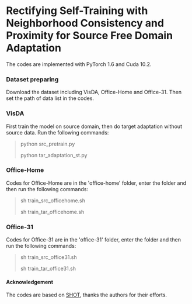 # Rectifying Self-Training with Neighborhood Consistency and Proximity for Source Free Domain Adaptation

The codes are implemented with PyTorch 1.6 and Cuda 10.2.

### Dataset preparing

Download the dataset including VisDA, Office-Home and Office-31. Then set the path of data list in the codes. 


### VisDA

First train the model on source domain, then do target adaptation without source data. Run the following commands:
> python src_pretrain.py
>
> python tar_adaptation_st.py

### Office-Home

Codes for Office-Home are in the 'office-home' folder, enter the folder and then run the following commands:

> sh train_src_officehome.sh
>
> sh train_tar_officehome.sh


### Office-31

Codes for Office-31 are in the 'office-31' folder, enter the folder and then run the following commands:

> sh train_src_office31.sh
>
> sh train_tar_office31.sh


#### Acknowledgement

The codes are based on [SHOT](https://github.com/tim-learn/SHOT),  thanks the authors for their efforts.
